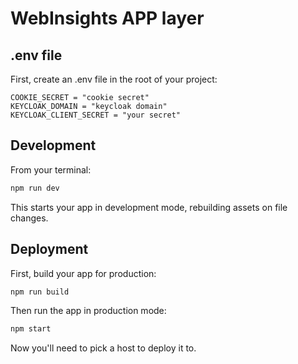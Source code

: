 

# WebInsights APP layer

## .env file
First, create an .env file in the root of your project:

```
COOKIE_SECRET = "cookie secret"
KEYCLOAK_DOMAIN = "keycloak domain"
KEYCLOAK_CLIENT_SECRET = "your secret"
```

## Development

From your terminal:

```sh
npm run dev
```

This starts your app in development mode, rebuilding assets on file changes.

## Deployment

First, build your app for production:

```sh
npm run build
```

Then run the app in production mode:

```sh
npm start
```

Now you'll need to pick a host to deploy it to.
